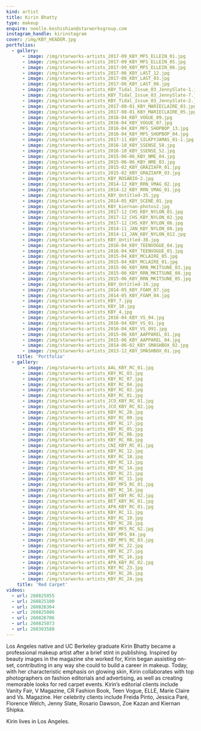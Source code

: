 ```yaml
---
kind: artist
title: Kirin Bhatty
type: makeup
enquire: noelle.keshishian@starworksgroup.com
instagram_handle: kirinstagram
cover: /img/KBY_HEADER.jpg
portfolios:
  - gallery:
      - image: /img/starworks-artists_2017-09_KBY_MFS_ELLEIN_01.jpg
      - image: /img/starworks-artists_2017-09_KBY_MFS_ELLEIN_05.jpg
      - image: /img/starworks-artists_2017-09_KBY_MFS_ELLEIN_06.jpg
      - image: /img/starworks-artists_2017-06_KBY_LAST_12.jpg
      - image: /img/starworks-artists_2017-06_KBY_LAST_03.jpg
      - image: /img/starworks-artists_2017-06_KBY_LAST_08.jpg
      - image: /img/starworks-artists_KBY_Tidal_Issue_03_JennySlate-1.jpg
      - image: /img/starworks-artists_KBY_Tidal_Issue_03_JennySlate-7.jpg
      - image: /img/starworks-artists_KBY_Tidal_Issue_03_JennySlate-2.jpg
      - image: /img/starworks-artists_2017-08-01_KBY_MARIECLAIRE_03.jpg
      - image: /img/starworks-artists_2017-08-01_KBY_MARIECLAIRE_05.jpg
      - image: /img/starworks-artists_2016-04_KBY_VOGUE_09.jpg
      - image: /img/starworks-artists_2016-04_KBY_VOGUE_07.jpg
      - image: /img/starworks-artists_2016-04_KBY_MFS_SHOPBOP_13.jpg
      - image: /img/starworks-artists_2016-04_KBY_MFS_SHOPBOP_04.jpg
      - image: /img/starworks-artists_2017-11_KBY_SILKPYJAMAS_01-1.jpg
      - image: /img/starworks-artists_2016-10_KBY_SSENSE_58.jpg
      - image: /img/starworks-artists_2016-10_KBY_SSENSE_52.jpg
      - image: /img/starworks-artists_2015-06-06_KBY_NME_04.jpg
      - image: /img/starworks-artists_2015-06-06_KBY_NME_03.jpg
      - image: /img/starworks-artists_2015-02_KBY_GRAZIAFR_01.jpg
      - image: /img/starworks-artists_2015-02_KBY_GRAZIAFR_03.jpg
      - image: /img/starworks-artists_KBY_ROSARIO-2.jpg
      - image: /img/starworks-artists_2014-12_KBY_RRN_VMAG_02.jpg
      - image: /img/starworks-artists_2014-12_KBY_RRN_VMAG_01.jpg
      - image: /img/starworks-artists_KBY_Untitled-35.jpg
      - image: /img/starworks-artists_2014-05_KBY_SCENE_01.jpg
      - image: /img/starworks-artists_KBY_kiernan-photos2.jpg
      - image: /img/starworks-artists_2017-12_CHS_KBY_NYLON_01.jpg
      - image: /img/starworks-artists_2017-12_CHS_KBY_NYLON_02.jpg
      - image: /img/starworks-artists_2017-12_CHS_KBY_NYLON_06.jpg
      - image: /img/starworks-artists_2014-11_JAN_KBY_NYLON_08.jpg
      - image: /img/starworks-artists_2014-11_JAN_KBY_NYLON_012.jpg
      - image: /img/starworks-artists_KBY_Untitled-38.jpg
      - image: /img/starworks-artists_2016-04_KBY_TEENVOGUE_04.jpg
      - image: /img/starworks-artists_2016-04_KBY_TEENVOGUE_01.jpg
      - image: /img/starworks-artists_2015-04_KBY_MCLAIRE_05.jpg
      - image: /img/starworks-artists_2015-04_KBY_MCLAIRE_01.jpg
      - image: /img/starworks-artists_2015-06_KBY_RRN_MKITSUNE_03.jpg
      - image: /img/starworks-artists_2015-06_KBY_RRN_MKITSUNE_08.jpg
      - image: /img/starworks-artists_2015-06_KBY_RRN_MKITSUNE_05.jpg
      - image: /img/starworks-artists_KBY_Untitled-19.jpg
      - image: /img/starworks-artists_2014-05_KBY_FOAM_07.jpg
      - image: /img/starworks-artists_2014-05_KBY_FOAM_04.jpg
      - image: /img/starworks-artists_KBY_7.jpg
      - image: /img/starworks-artists_KBY_10.jpg
      - image: /img/starworks-artists_KBY_4.jpg
      - image: /img/starworks-artists_2016-04_KBY_VS_04.jpg
      - image: /img/starworks-artists_2016-04_KBY_VS_01.jpg
      - image: /img/starworks-artists_2016-04_KBY_VS_091.jpg
      - image: /img/starworks-artists_2015-06_KBY_AAPPAREL_01.jpg
      - image: /img/starworks-artists_2015-06_KBY_AAPPAREL_04.jpg
      - image: /img/starworks-artists_2014-06-02_KBY_SMASHBOX_02.jpg
      - image: /img/starworks-artists_2013-12_KBY_SMASHBOX_01.jpg
    title: 'Portfolio'
  - gallery:
      - image: /img/starworks-artists_AAL_KBY_RC_01.jpg
      - image: /img/starworks-artists_KBY_RC_03.jpg
      - image: /img/starworks-artists_KBY_RC_07.jpg
      - image: /img/starworks-artists_KBY_RC_04.jpg
      - image: /img/starworks-artists_KBY_RC_02.jpg
      - image: /img/starworks-artists_KBY_RC_01.jpg
      - image: /img/starworks-artists_JCO_KBY_RC_01.jpg
      - image: /img/starworks-artists_JCO_KBY_RC_02.jpg
      - image: /img/starworks-artists_KBY_RC_20.jpg
      - image: /img/starworks-artists_KBY_RC_09.jpg
      - image: /img/starworks-artists_KBY_RC_17.jpg
      - image: /img/starworks-artists_KBY_RC_05.jpg
      - image: /img/starworks-artists_KBY_RC_06.jpg
      - image: /img/starworks-artists_KBY_RC_08.jpg
      - image: /img/starworks-artists_CNI_KBY_RC_01.jpg
      - image: /img/starworks-artists_KBY_RC_12.jpg
      - image: /img/starworks-artists_KBY_RC_18.jpg
      - image: /img/starworks-artists_KBY_RC_13.jpg
      - image: /img/starworks-artists_KBY_RC_14.jpg
      - image: /img/starworks-artists_KBY_RC_21.jpg
      - image: /img/starworks-artists_KBY_RC_15.jpg
      - image: /img/starworks-artists_KBY_MFS_RC_01.jpg
      - image: /img/starworks-artists_KBY_RC_10.jpg
      - image: /img/starworks-artists_BET_KBY_RC_02.jpg
      - image: /img/starworks-artists_BET_KBY_RC_01.jpg
      - image: /img/starworks-artists_APA_KBY_RC_01.jpg
      - image: /img/starworks-artists_KBY_RC_11.jpg
      - image: /img/starworks-artists_KBY_RC_19.jpg
      - image: /img/starworks-artists_KBY_RC_28.jpg
      - image: /img/starworks-artists_KBY_MFS_RC_02.jpg
      - image: /img/starworks-artists_KBY_MFS_04.jpg
      - image: /img/starworks-artists_KBY_MFS_RC_03.jpg
      - image: /img/starworks-artists_KBY_RC_22.jpg
      - image: /img/starworks-artists_KBY_RC_27.jpg
      - image: /img/starworks-artists_KBY_RC_16.jpg
      - image: /img/starworks-artists_APA_KBY_RC_02.jpg
      - image: /img/starworks-artists_KBY_RC_23.jpg
      - image: /img/starworks-artists_KBY_RC_26.jpg
      - image: /img/starworks-artists_KBY_RC_24.jpg
    title: 'Red Carpet'
videos:
  - url: 260825055
  - url: 260825100
  - url: 260826364
  - url: 260825086
  - url: 260826706
  - url: 260825073
  - url: 260303588
---
```

Los Angeles native and UC Berkeley graduate Kirin Bhatty became a professional makeup artist after a brief stint in publishing. Inspired by beauty images in the magazine she worked for, Kirin began assisting on-set, contributing in any way she could to build a career in makeup. Today, with her characteristic emphasis on glowing skin, Kirin collaborates with top photographers on fashion editorials and advertising, as well as creating memorable looks for red carpet events. Kirin’s editorial clients include Vanity Fair, V Magazine, CR Fashion Book, Teen Vogue, ELLE, Marie Claire and Vs. Magazine. Her celebrity clients include Freida Pinto, Jessica Paré, Florence Welch, Jenny Slate, Rosario Dawson, Zoe Kazan and Kiernan Shipka.

Kirin lives in Los Angeles.
